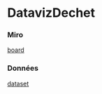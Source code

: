 # DatavizDechet

### Miro
[board](https://miro.com/app/board/o9J_ldqDWKQ=/)
### Données
[dataset](https://data.ademe.fr/datasets/sinoe-(r)-destination-des-dechets-collectes-en-decheterie-par-type-de-traitement)
